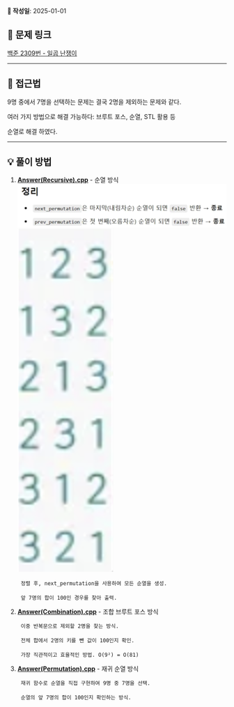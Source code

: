 **📅 작성일**: 2025-01-01

## 🔗 문제 링크
[백준 2309번 - 일곱 난쟁이](https://www.acmicpc.net/problem/2309)

---

## 🤔 접근법
9명 중에서 7명을 선택하는 문제는 결국 2명을 제외하는 문제와 같다.

여러 가지 방법으로 해결 가능하다: 브루트 포스, 순열, STL 활용 등

순열로 해결 하였다.

---

## 💡 풀이 방법

1. **[Answer(Recursive).cpp](./Answer(Recursive).cpp)** - 순열 방식
![image1.png](image1.png)
![image0.png](image0.png)
   
        정렬 후, next_permutation을 사용하여 모든 순열을 생성.

        앞 7명의 합이 100인 경우를 찾아 출력.

2. **[Answer(Combination).cpp](./Answer(Combination).cpp)** - 조합 브루트 포스 방식

        이중 반복문으로 제외할 2명을 찾는 방식.

        전체 합에서 2명의 키를 뺀 값이 100인지 확인.

        가장 직관적이고 효율적인 방법. O(9²) = O(81)

3. **[Answer(Permutation).cpp](./Answer(Permutation).cpp)** - 재귀 순열 방식

        재귀 함수로 순열을 직접 구현하여 9명 중 7명을 선택.

        순열의 앞 7명의 합이 100인지 확인하는 방식.